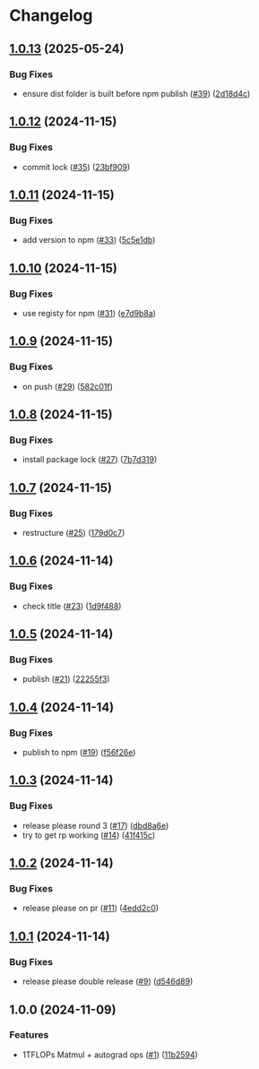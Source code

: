# Changelog

## [1.0.13](https://github.com/zanussbaum/surfgrad/compare/v1.0.12...v1.0.13) (2025-05-24)


### Bug Fixes

* ensure dist folder is built before npm publish ([#39](https://github.com/zanussbaum/surfgrad/issues/39)) ([2d18d4c](https://github.com/zanussbaum/surfgrad/commit/2d18d4c2f9c02371409ca154d87e4a9765ada55b))

## [1.0.12](https://github.com/zanussbaum/surfgrad/compare/v1.0.11...v1.0.12) (2024-11-15)


### Bug Fixes

* commit lock ([#35](https://github.com/zanussbaum/surfgrad/issues/35)) ([23bf909](https://github.com/zanussbaum/surfgrad/commit/23bf9095bfa7e39343420f52e221935c0a8c102b))

## [1.0.11](https://github.com/zanussbaum/surfgrad/compare/v1.0.10...v1.0.11) (2024-11-15)


### Bug Fixes

* add version to npm ([#33](https://github.com/zanussbaum/surfgrad/issues/33)) ([5c5e1db](https://github.com/zanussbaum/surfgrad/commit/5c5e1dbc76f3da29dc89d99ebaea39b255b3d79d))

## [1.0.10](https://github.com/zanussbaum/surfgrad/compare/v1.0.9...v1.0.10) (2024-11-15)


### Bug Fixes

* use registy for npm ([#31](https://github.com/zanussbaum/surfgrad/issues/31)) ([e7d9b8a](https://github.com/zanussbaum/surfgrad/commit/e7d9b8ad33e79191187f1fd9e4c56ba553e8168a))

## [1.0.9](https://github.com/zanussbaum/surfgrad/compare/v1.0.8...v1.0.9) (2024-11-15)


### Bug Fixes

* on push ([#29](https://github.com/zanussbaum/surfgrad/issues/29)) ([582c01f](https://github.com/zanussbaum/surfgrad/commit/582c01fc19d429e5c1799225ef086d5f7342814d))

## [1.0.8](https://github.com/zanussbaum/surfgrad/compare/v1.0.7...v1.0.8) (2024-11-15)


### Bug Fixes

* install package lock ([#27](https://github.com/zanussbaum/surfgrad/issues/27)) ([7b7d319](https://github.com/zanussbaum/surfgrad/commit/7b7d319a8f918d8651011756e0c6cff5459222ae))

## [1.0.7](https://github.com/zanussbaum/surfgrad/compare/v1.0.6...v1.0.7) (2024-11-15)


### Bug Fixes

* restructure ([#25](https://github.com/zanussbaum/surfgrad/issues/25)) ([179d0c7](https://github.com/zanussbaum/surfgrad/commit/179d0c7d01b27a2cdb83fcb3d2b9d0bab5904f6c))

## [1.0.6](https://github.com/zanussbaum/surfgrad/compare/v1.0.5...v1.0.6) (2024-11-14)


### Bug Fixes

* check title ([#23](https://github.com/zanussbaum/surfgrad/issues/23)) ([1d9f488](https://github.com/zanussbaum/surfgrad/commit/1d9f48809490e99154adf112b6f8b4ef54a7375d))

## [1.0.5](https://github.com/zanussbaum/surfgrad/compare/v1.0.4...v1.0.5) (2024-11-14)


### Bug Fixes

* publish ([#21](https://github.com/zanussbaum/surfgrad/issues/21)) ([22255f3](https://github.com/zanussbaum/surfgrad/commit/22255f31be5a8e68cdaca5a69d0a3b3dc7a240b8))

## [1.0.4](https://github.com/zanussbaum/surfgrad/compare/v1.0.3...v1.0.4) (2024-11-14)


### Bug Fixes

* publish to npm ([#19](https://github.com/zanussbaum/surfgrad/issues/19)) ([f56f26e](https://github.com/zanussbaum/surfgrad/commit/f56f26ef434b18eb0443885aca031dfd4a8ffc4c))

## [1.0.3](https://github.com/zanussbaum/surfgrad/compare/v1.0.2...v1.0.3) (2024-11-14)


### Bug Fixes

* release please round 3 ([#17](https://github.com/zanussbaum/surfgrad/issues/17)) ([dbd8a6e](https://github.com/zanussbaum/surfgrad/commit/dbd8a6ef7f716903646b0cd8d6e9c993825749e1))
* try to get rp working ([#14](https://github.com/zanussbaum/surfgrad/issues/14)) ([41f415c](https://github.com/zanussbaum/surfgrad/commit/41f415c634cc721f605b068cda98f6b2ecd411dc))

## [1.0.2](https://github.com/zanussbaum/surfgrad/compare/v1.0.1...v1.0.2) (2024-11-14)


### Bug Fixes

* release please on pr ([#11](https://github.com/zanussbaum/surfgrad/issues/11)) ([4edd2c0](https://github.com/zanussbaum/surfgrad/commit/4edd2c0cf4d05d5219aed813c2536ef1c14e9feb))

## [1.0.1](https://github.com/zanussbaum/surfgrad/compare/v1.0.0...v1.0.1) (2024-11-14)


### Bug Fixes

* release please double release ([#9](https://github.com/zanussbaum/surfgrad/issues/9)) ([d546d89](https://github.com/zanussbaum/surfgrad/commit/d546d8911247cd05fa67249f4884332ad2699275))

## 1.0.0 (2024-11-09)


### Features

* 1TFLOPs Matmul + autograd ops ([#1](https://github.com/zanussbaum/surfgrad/issues/1)) ([11b2594](https://github.com/zanussbaum/surfgrad/commit/11b25949220389fd51d119861fa6d039a565eda8))
